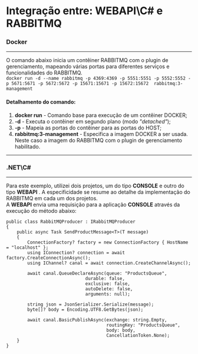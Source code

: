 # **Integração entre: WEBAPI\C# e RABBITMQ**  

### Docker
---
O comando abaixo inicia um contêiner RABBITMQ com o plugin de gerenciamento, mapeando várias portas para diferentes serviços e funcionalidades do RABBITMQ.  
```docker run -d --name rabbitmq -p 4369:4369 -p 5551:5551 -p 5552:5552 -p 5671:5671 -p 5672:5672 -p 15671:15671 -p 15672:15672  rabbitmq:3-management```  
#### Detalhamento do comando:  
1. **docker run** - Comando base para execução de um contêiner DOCKER;
2. **-d** - Executa o contêiner em segundo plano (modo _"detached"_);
3. **-p** - Mapeia as portas do contêiner para as portas do HOST;
4. **rabbitmq:3-management** - Especifica a imagem DOCKER a ser usada. Neste caso a imagem do RABBITMQ com o plugin de gerenciamento habilitado.

---

### .NET\C#  
---  
Para este exemplo, utilizei dois projetos, um do tipo **CONSOLE** e outro do tipo **WEBAPI** .
A especificidade se resume ao detalhe da implementação do RABBITMQ em cada um dos projetos.  
A **WEBAPI** envia uma requisição para a aplicação **CONSOLE** através da execução do método abaixo:  
```
public class RabbitMQProducer : IRabbitMQProducer
{
    public async Task SendProductMessage<T>(T message)
    {
        ConnectionFactory? factory = new ConnectionFactory { HostName = "localhost" };
        using IConnection? connection = await factory.CreateConnectionAsync();
        using IChannel? canal = await connection.CreateChannelAsync();

        await canal.QueueDeclareAsync(queue: "ProductsQueue",
                              durable: false,
                              exclusive: false,
                              autoDelete: false,
                              arguments: null);

        string json = JsonSerializer.Serialize(message);
        byte[]? body = Encoding.UTF8.GetBytes(json);

        await canal.BasicPublishAsync(exchange: string.Empty,
                                      routingKey: "ProductsQueue",
                                      body: body,
                                      CancellationToken.None);
    }
}
```

    
